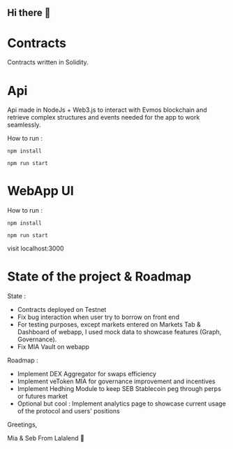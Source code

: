 ## Hi there 👋

<!--

**Here are some ideas to get you started:**

🙋‍♀️ A short introduction - what is your organization all about?
🌈 Contribution guidelines - how can the community get involved?
👩‍💻 Useful resources - where can the community find your docs? Is there anything else the community should know?
🍿 Fun facts - what does your team eat for breakfast?
🧙 Remember, you can do mighty things with the power of [Markdown](https://docs.github.com/github/writing-on-github/getting-started-with-writing-and-formatting-on-github/basic-writing-and-formatting-syntax)
-->


# Contracts
Contracts written in Solidity. 

# Api

Api made in NodeJs + Web3.js to interact with Evmos blockchain and retrieve complex structures and events needed for the app to work seamlessly.

How to run :

  ```` npm install ````
  
  ```` npm run start ````

# WebApp UI 
 
 How to run :
 
  ```` npm install ````
  
  ```` npm run start ````
  
 visit localhost:3000

# State of the project & Roadmap
  State :
  
  - Contracts deployed on Testnet
  - Fix bug interaction when user try to borrow on front end
  - For testing purposes, except markets entered on Markets Tab & Dashboard of webapp, I used mock data to showcase features (Graph, Governance).
  - Fix MIA Vault on webapp

  Roadmap :
  
  - Implement DEX Aggregator for swaps efficiency
  - Implement veToken MIA for governance improvement and incentives
  - Implement Hedhing Module to keep SEB Stablecoin peg through perps or futures market
  - Optional but cool : Implement analytics page to showcase current usage of the protocol and users' positions
  

Greetings,

Mia & Seb From Lalalend 🌈

